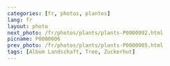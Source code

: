 ```yaml
---
categories: [fr, photos, plantes]
lang: fr
layout: photo
next_photo: /fr/photos/plants/plants-P0000092.html
picname: P0000006
prev_photo: /fr/photos/plants/plants-P0000005.html
tags: [Album Landschaft, Tree, Zuckerhut]
---
```

